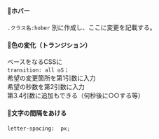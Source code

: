 #### :full_moon_with_face:ホバー<br>
```.クラス名:hober```
別に作成し、ここに変更を記載する。

#### :full_moon_with_face:色の変化（トランジション）<br>
ベースをなるCSSに<br>
```transition: all ◎S；```
  <br>
  希望の変更箇所を第1引数に入力 <br>
  希望の秒数を第2引数に入力<br>
  第3.4引数に追加もできる（何秒後に○○する等）<br>
  
  #### :full_moon_with_face:文字の間隔をあける<br>
```letter-spacing:  px;```


